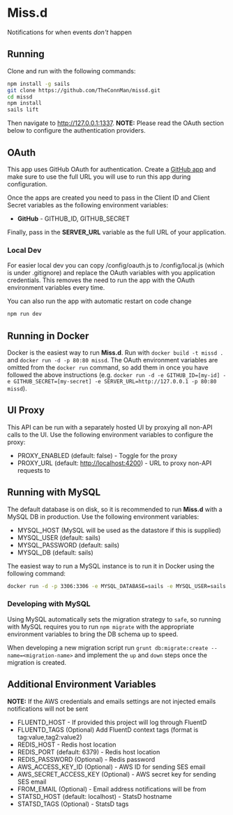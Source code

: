 # Miss.d

Notifications for when events _don't_ happen

## Running

Clone and run with the following commands:

```bash
npm install -g sails
git clone https://github.com/TheConnMan/missd.git
cd missd
npm install
sails lift
```

Then navigate to <http://127.0.0.1:1337>. **NOTE:** Please read the OAuth section below to configure the authentication providers.

## OAuth

This app uses GitHub OAuth for authentication. Create a [GitHub app](https://github.com/settings/applications/new) and make sure to use the full URL you will use to run this app during configuration.

Once the apps are created you need to pass in the Client ID and Client Secret variables as the following environment variables:

- **GitHub** - GITHUB_ID, GITHUB_SECRET

Finally, pass in the **SERVER_URL** variable as the full URL of your application.

### Local Dev

For easier local dev you can copy /config/oauth.js to /config/local.js (which is under .gitignore) and replace the OAuth variables with you application credentials. This removes the need to run the app with the OAuth environment variables every time.

You can also run the app with automatic restart on code change

```bash
npm run dev
```

## Running in Docker

Docker is the easiest way to run **Miss.d**. Run with `docker build -t missd .` and `docker run -d -p 80:80 missd`. The OAuth environment variables are omitted from the `docker run` command, so add them in once you have followed the above instructions (e.g. `docker run -d -e GITHUB_ID=[my-id] -e GITHUB_SECRET=[my-secret] -e SERVER_URL=http://127.0.0.1 -p 80:80 missd`).

## UI Proxy

This API can be run with a separately hosted UI by proxying all non-API calls to the UI. Use the following environment variables to configure the proxy:

- PROXY_ENABLED (default: false) - Toggle for the proxy
- PROXY_URL (default: <http://localhost:4200>) - URL to proxy non-API requests to

## Running with MySQL

The default database is on disk, so it is recommended to run **Miss.d** with a MySQL DB in production. Use the following environment variables:

- MYSQL_HOST (MySQL will be used as the datastore if this is supplied)
- MYSQL_USER (default: sails)
- MYSQL_PASSWORD (default: sails)
- MYSQL_DB (default: sails)

The easiest way to run a MySQL instance is to run it in Docker using the following command:

```bash
docker run -d -p 3306:3306 -e MYSQL_DATABASE=sails -e MYSQL_USER=sails -e MYSQL_PASSWORD=sails -e MYSQL_RANDOM_ROOT_PASSWORD=true mysql
```

### Developing with MySQL

Using MySQL automatically sets the migration strategy to `safe`, so running with MySQL requires you to run `npm migrate` with the appropriate environment variables to bring the DB schema up to speed.

When developing a new migration script run `grunt db:migrate:create --name=<migration-name>` and implement the `up` and `down` steps once the migration is created.

## Additional Environment Variables

**NOTE:** If the AWS credentials and emails settings are not injected emails notifications will not be sent

- FLUENTD_HOST - If provided this project will log through FluentD
- FLUENTD_TAGS (Optional) Add FluentD context tags (format is tag:value,tag2:value2)
- REDIS_HOST - Redis host location
- REDIS_PORT (default: 6379) - Redis host location
- REDIS_PASSWORD (Optional) - Redis password
- AWS_ACCESS_KEY_ID (Optional) - AWS ID for sending SES email
- AWS_SECRET_ACCESS_KEY (Optional) - AWS secret key for sending SES email
- FROM_EMAIL (Optional) - Email address notifications will be from
- STATSD_HOST (default: localhost) - StatsD hostname
- STATSD_TAGS (Optional) - StatsD tags
